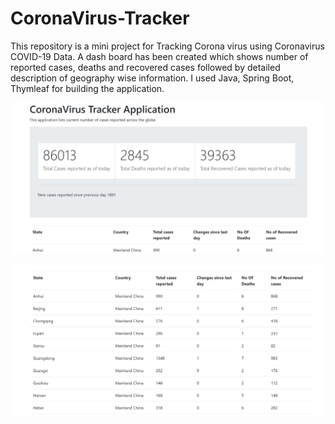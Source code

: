 # CoronaVirus-Tracker
This repository is a mini project for Tracking Corona virus using Coronavirus COVID-19 Data. A dash board has been created which shows number of reported cases, deaths and recovered cases followed by detailed description of geography wise information. I used Java, Spring Boot, Thymleaf for building the application.

![Dashboard](https://github.com/pavankalyan1997/CoronaVirus-Tracker/blob/master/dashboard.png)

![Table](https://github.com/pavankalyan1997/CoronaVirus-Tracker/blob/master/table.png)

